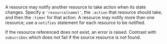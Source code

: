 A resource may notify another resource to take action when its state
changes. Specify a `'resource[name]'`, the `:action` that resource
should take, and then the `:timer` for that action. A resource may
notify more than one resource; use a `notifies` statement for each
resource to be notified.

If the resource referenced does not exist, an error is raised.
Contrast with `subscribes` which does not fail if the source
resource is not found.
